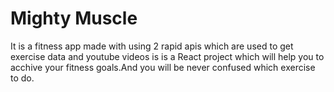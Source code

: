 # Mighty Muscle

It is a fitness app made with using 2 rapid apis which are used to get exercise data and youtube videos is is a React project which will help you to acchive your fitness goals.And you will be never confused which exercise to do.

